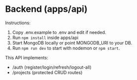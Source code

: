 # Backend (apps/api)

Instructions:
1. Copy .env.example to .env and edit if needed.
2. Run `npm install` inside apps/api
3. Start MongoDB locally or point MONGODB_URI to your DB.
4. Run `npm run dev` to start with nodemon or `npm start`.

This API implements:
- /auth (register/login/refresh/logout-all)
- /projects (protected CRUD routes)
